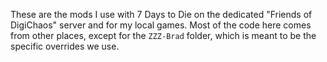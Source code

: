 These are the mods I use with 7 Days to Die on the dedicated "Friends of DigiChaos" server and for my local games. Most of the code here comes from other places, except for the `ZZZ-Brad` folder, which is meant to be the specific overrides we use.